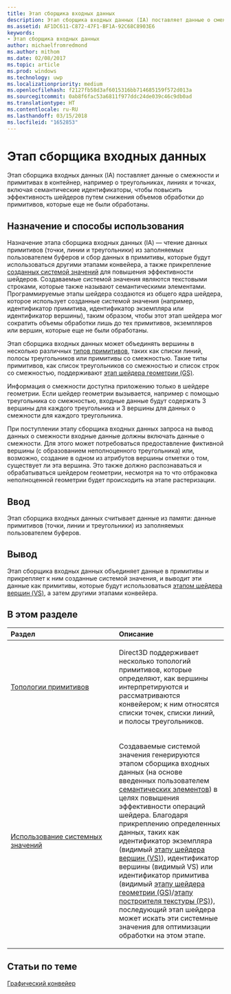```yaml
---
title: Этап сборщика входных данных
description: Этап сборщика входных данных (IA) поставляет данные о смежности и примитивах в контейнер, например о треугольниках, линиях и точках, включая семантические идентификаторы, чтобы повысить эффективность шейдеров путем снижения объемов обработки до примитивов, которые еще не были обработаны.
ms.assetid: AF1DC611-C872-47F1-BF1A-92C68C8903E6
keywords:
- Этап сборщика входных данных
author: michaelfromredmond
ms.author: mithom
ms.date: 02/08/2017
ms.topic: article
ms.prod: windows
ms.technology: uwp
ms.localizationpriority: medium
ms.openlocfilehash: f2127fb58d3af6015316bb714685159f572d013a
ms.sourcegitcommit: 0ab8f6fac53a6811f977ddc24de039c46c9db0ad
ms.translationtype: HT
ms.contentlocale: ru-RU
ms.lasthandoff: 03/15/2018
ms.locfileid: "1652853"
---
```

# <a name="input-assembler-ia-stage"></a>Этап сборщика входных данных


Этап сборщика входных данных (IA) поставляет данные о смежности и примитивах в контейнер, например о треугольниках, линиях и точках, включая семантические идентификаторы, чтобы повысить эффективность шейдеров путем снижения объемов обработки до примитивов, которые еще не были обработаны.

## <a name="span-idpurpose-and-usesspanspan-idpurpose-and-usesspanspan-idpurpose-and-usesspanpurpose-and-uses"></a><span id="Purpose-and-uses"></span><span id="purpose-and-uses"></span><span id="PURPOSE-AND-USES"></span>Назначение и способы использования


Назначение этапа сборщика входных данных (IA) — чтение данных примитивов (точки, линии и треугольники) из заполняемых пользователем буферов и сбор данных в примитивы, которые будут использоваться другими этапами конвейера, а также прикрепление [созданных системой значений](https://msdn.microsoft.com/library/windows/desktop/bb509647) для повышения эффективности шейдеров. Создаваемые системой значения являются текстовыми строками, которые также называют семантическими элементами. Программируемые этапы шейдера создаются из общего ядра шейдера, которое использует созданные системой значения (например, идентификатор примитива, идентификатор экземпляра или идентификатор вершины), таким образом, чтобы этот этап шейдера мог сократить объемы обработки лишь до тех примитивов, экземпляров или вершин, которые еще не были обработаны.

Этап сборщика входных данных может объединять вершины в несколько различных [типов примитивов](primitive-topologies.md), таких как списки линий, полосы треугольников или примитивы со смежностью. Такие типы примитивов, как список треугольников со смежностью и список строк со смежностью, поддерживают [этап шейдера геометрии (GS)](geometry-shader-stage--gs-.md).

Информация о смежности доступна приложению только в шейдере геометрии. Если шейдер геометрии вызывается, например с помощью треугольника со смежностью, входные данные будут содержать 3 вершины для каждого треугольника и 3 вершины для данных о смежности для каждого треугольника.

При поступлении этапу сборщика входных данных запроса на вывод данных о смежности входные данные должны включать данные о смежности. Для этого может потребоваться предоставление фиктивной вершины (с образованием неполноценного треугольника) или, возможно, создание в одном из атрибутов вершины отметки о том, существует ли эта вершина. Это также должно распознаваться и обрабатываться шейдером геометрии, несмотря на то что отбраковка неполноценной геометрии будет происходить на этапе растеризации.

## <a name="span-idinputspanspan-idinputspanspan-idinputspaninput"></a><span id="Input"></span><span id="input"></span><span id="INPUT"></span>Ввод


Этап сборщика входных данных считывает данные из памяти: данные примитивов (точки, линии и треугольники) из заполняемых пользователем буферов.

## <a name="span-idoutputspanspan-idoutputspanspan-idoutputspanoutput"></a><span id="Output"></span><span id="output"></span><span id="OUTPUT"></span>Вывод


Этап сборщика входных данных объединяет данные в примитивы и прикрепляет к ним созданные системой значения, и выводит эти данные как примитивы, которые будут использоваться [этапом шейдера вершин (VS)](vertex-shader-stage--vs-.md), а затем другими этапами конвейера.

## <a name="span-idin-this-sectionspanin-this-section"></a><span id="in-this-section"></span>В этом разделе


<table>
<colgroup>
<col width="50%" />
<col width="50%" />
</colgroup>
<thead>
<tr class="header">
<th align="left">Раздел</th>
<th align="left">Описание</th>
</tr>
</thead>
<tbody>
<tr class="odd">
<td align="left"><p><a href="primitive-topologies.md">Топологии примитивов</a></p></td>
<td align="left"><p>Direct3D поддерживает несколько топологий примитивов, которые определяют, как вершины интерпретируются и рассматриваются конвейером; к ним относятся списки точек, списки линий, и полосы треугольников.</p></td>
</tr>
<tr class="even">
<td align="left"><p><a href="using-system-generated-values.md">Использование системных значений</a></p></td>
<td align="left"><p>Создаваемые системой значения генерируются этапом сборщика входных данных (на основе введенных пользователем <a href="https://msdn.microsoft.com/library/windows/desktop/bb509647">семантических элементов</a>) в целях повышения эффективности операций шейдера. Благодаря прикреплению определенных данных, таких как идентификатор экземпляра (видимый <a href="vertex-shader-stage--vs-.md">этапу шейдера вершин (VS)</a>), идентификатор вершины (видимый VS) или идентификатор примитива (видимый <a href="geometry-shader-stage--gs-.md">этапу шейдера геометрии (GS)</a>/<a href="pixel-shader-stage--ps-.md">этапу построителя текстуры (PS)</a>), последующий этап шейдера может искать эти системные значения для оптимизации обработки на этом этапе.</p></td>
</tr>
</tbody>
</table>

 

## <a name="span-idrelated-topicsspanrelated-topics"></a><span id="related-topics"></span>Статьи по теме


[Графический конвейер](graphics-pipeline.md)

 

 




